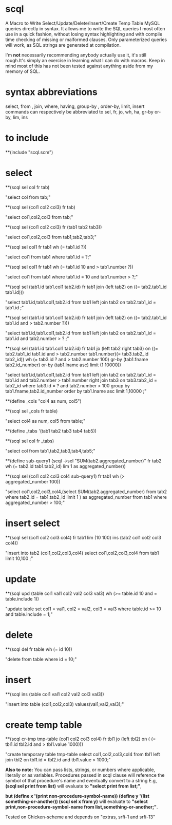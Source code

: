 # scql

A Macro to Write Select/Update/Delete/Insert/Create Temp Table MySQL queries directly in syntax. It allows me to write the SQL queries I most often use in a quick fashion, without losing syntax highlighting and with compile time checking of missing or malformed clauses. Only parameterized queries will work, as SQL strings are generated at compilation.

I'm **not** necessarily recommending anybody actually use it, it's still rough.It's simply an exercise in learning what I can do with macros. Keep in mind most of this has not been tested against anything aside from my memory of SQL.

# syntax abbreviations
select, from , join, where, having, group-by , order-by, limit, insert commands can respectively be abbreviated to
sel, fr, jo, wh, ha, gr-by or-by, lim, ins


# to include  

**(include "scql.scm")

# select

**(scql sel col fr tab)

"select col from tab;"

**(scql sel (col1 col2 col3) fr tab)

"select col1,col2,col3 from tab;"

**(scql sel (col1 col2 col3) fr (tab1 tab2 tab3))

"select col1,col2,col3 from tab1,tab2,tab3;"

**(scql sel col1 fr tab1 wh (= tab1.id ?))

"select col1 from tab1 where tab1.id = ?;"

**(scql sel col1 fr tab1 wh (= tab1.id 10 and > tab1.number ?)) 

"select col1 from tab1  where tab1.id = 10 and tab1.number > ?;"

**(scql sel (tab1.id tab1.col1 tab2.id) fr tab1 join (left tab2) on ((= tab2.tab1_id tab1.id)))

"select tab1.id,tab1.col1,tab2.id from tab1  left join tab2  on tab2.tab1_id = tab1.id  ;"

**(scql sel (tab1.id tab1.col1 tab2.id) fr tab1 join (left tab2) on ((= tab2.tab1_id tab1.id and > tab2.number ?)))

"select tab1.id,tab1.col1,tab2.id from tab1  left join tab2  on tab2.tab1_id = tab1.id  and tab2.number > ?  ;"

**(scql sel (tab1.id tab1.col1 tab2.id) fr tab1 jo (left tab2 right tab3) on ((= tab2.tab1_id tab1.id and > tab2.number tab1.number)(= tab3.tab2_id tab2_id)) wh (= tab3.id ? and > tab2.number 100) gr-by (tab1.fname tab2.id_number) or-by (tab1.lname asc) limit (1 10000))

"select tab1.id,tab1.col1,tab2.id from tab1 left join tab2  on tab2.tab1_id = tab1.id and tab2.number > tab1.number right join tab3  on tab3.tab2_id = tab2_id  where tab3.id = ? and tab2.number > 100 group by tab1.fname,tab2.id_number order by   tab1.lname asc  limit 1,10000 ;"

**(define _cols "col4 as num, col5") 

**(scql sel _cols fr table)

"select col4 as num, col5 from table;"

**(define _tabs '(tab1 tab2 tab3 tab4 tab5)) 

**(scql sel col fr _tabs)

"select col from tab1,tab2,tab3,tab4,tab5;"

**(define sub-query1 (scql ->sel "SUM(tab2.aggregated_number)" fr tab2 wh (= tab2.id tab1.tab2_id) lim 1 as aggregated_number)) 

**(scql sel (col1 col2 col3 col4 sub-query1) fr tab1 wh (> aggregated_number 100))

"select col1,col2,col3,col4,(select SUM(tab2.aggregated_number) from tab2 where tab2.id = tab1.tab2_id limit 1 ) as aggregated_number  from tab1 where aggregated_number > 100;"



# insert select

**(scql sel (col1 col2 col3 col4) fr tab1 lim (10 100) ins (tab2 col1 col2 col3 col4))

"insert into tab2 (col1,col2,col3,col4) select col1,col2,col3,col4 from tab1 limit 10,100 ;"

# update
**(scql upd (table col1 val1 col2 val2 col3 val3) wh (>= table.id 10 and = table.include 1))

"update table set  col1 = val1, col2 = val2, col3 = val3  where table.id >= 10 and table.include = 1;"

# delete

**(scql del fr table wh (= id 10))

"delete from table where id = 10;"

# insert

**(scql ins (table col1 val1 col2 val2 col3 val3))

"insert into table (col1,col2,col3)  values(val1,val2,val3);"

# create temp table
**(scql cr-tmp tmp-table (col1 col2 col3 col4) fr tbl1 jo (left tbl2) on ( (= tbl1.id tbl2.id and > tbl1.value 1000)))

"create temporary table tmp-table select col1,col2,col3,col4 from tbl1 left join tbl2  on tbl1.id = tbl2.id and tbl1.value > 1000;"



**Also to note:**
You can pass lists, strings, or numbers where applicable, literally or as variables. Procedures passed in scql clause will reference the symbol of that procedure's name and eventually convert to a string E.g, 
**(scql sel print from list)** will evaluate to **"select print from list;"**,

**but
(define x '(print non-procedure-symbol-name))
(define y '(list something-or-another))
(scql sel x from y)**
will evaluate to **"select print,non-procedure-symbol-name from list,something-or-another;"**.



Tested on Chicken-scheme and depends on "extras, srfi-1 and srfi-13"


